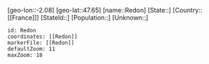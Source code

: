 ﻿---
location: [47.65,-2.08]
mapzoom: [7,12] 
mapmarker: city 
type: City
tags:
- geo/City


SpocWebEntityId: 33670
isDeleted: false
confidential: public

---
[geo-lon::-2.08]
[geo-lat::47.65]
[name::Redon]
[State::]
[Country::[[France]]]
[StateId::]
[Population::]
[Unknown::]


```leaflet
id: Redon
coordinates: [[Redon]]
markerFile: [[Redon]]
defaultZoom: 11 
maxZoom: 18
```
